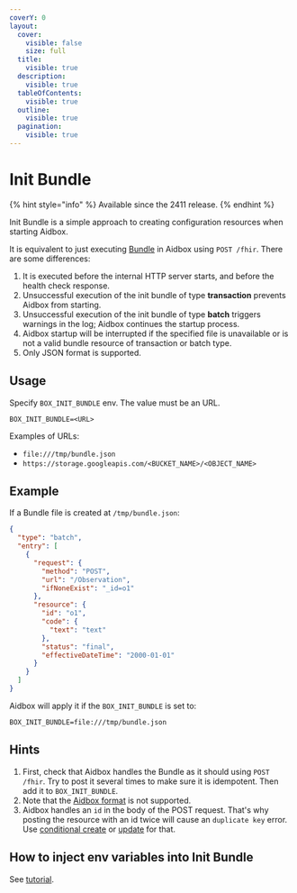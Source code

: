 ```yaml
---
coverY: 0
layout:
  cover:
    visible: false
    size: full
  title:
    visible: true
  description:
    visible: true
  tableOfContents:
    visible: true
  outline:
    visible: true
  pagination:
    visible: true
---
```


# Init Bundle

{% hint style="info" %}
Available since the 2411 release.
{% endhint %}

Init Bundle is a simple approach to creating configuration resources when starting Aidbox.

It is equivalent to just executing [Bundle](../api/batch-transaction.md) in Aidbox using `POST /fhir`. There are some differences:

1. It is executed before the internal HTTP server starts, and before the health check response.
2. Unsuccessful execution of the init bundle of type **transaction** prevents Aidbox from starting.
3. Unsuccessful execution of the init bundle of type **batch** triggers warnings in the log; Aidbox continues the startup process.
4. Aidbox startup will be interrupted if the specified file is unavailable or is not a valid bundle resource of transaction or batch type.
5. Only JSON format is supported.

## Usage

Specify `BOX_INIT_BUNDLE` env. The value must be an URL.

```
BOX_INIT_BUNDLE=<URL>
```

Examples of URLs:

* `file:///tmp/bundle.json`
* `https://storage.googleapis.com/<BUCKET_NAME>/<OBJECT_NAME>`

## Example

If a Bundle file is created at `/tmp/bundle.json`:

```json
{
  "type": "batch",
  "entry": [
    {
      "request": {
        "method": "POST",
        "url": "/Observation",
        "ifNoneExist": "_id=o1"
      },
      "resource": {
        "id": "o1",
        "code": {
          "text": "text"
        },
        "status": "final",
        "effectiveDateTime": "2000-01-01"
      }
    }
  ]
}
```

Aidbox will apply it if the `BOX_INIT_BUNDLE` is set to:

```
BOX_INIT_BUNDLE=file:///tmp/bundle.json
```

## Hints

1. First, check that Aidbox handles the Bundle as it should using `POST /fhir`. Try to post it several times to make sure it is idempotent. Then add it to `BOX_INIT_BUNDLE`.
2. Note that the [Aidbox format](../api/rest-api/other/aidbox-and-fhir-formats.md) is not supported.
3. Aidbox handles an `id` in the body of the POST request. That's why posting the resource with an id twice will cause an `duplicate key` error. Use [conditional create](../api/rest-api/crud/create.md) or [update](../api/rest-api/crud/update.md) for that.

## How to inject env variables into Init Bundle

See [tutorial](../deployment-and-maintenance/deploy-aidbox/how-to-inject-env-variables-into-init-bundle.md).
